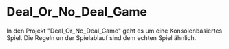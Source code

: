 # Deal_Or_No_Deal_Game
In den Projekt "Deal_Or_No_Deal_Game" geht es um eine Konsolenbasiertes Spiel. Die Regeln un der Spielablauf sind dem echten Spiel ähnlich. 
